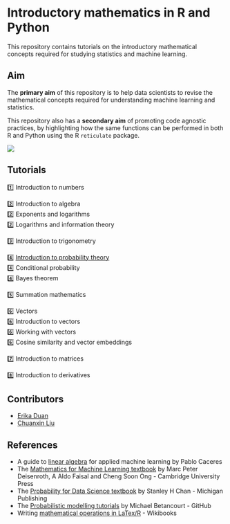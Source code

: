 # Introductory mathematics in R and Python

This repository contains tutorials on the introductory mathematical concepts required for studying statistics and machine learning.

## Aim

The **primary aim** of this repository is to help data scientists to revise the mathematical concepts required for understanding machine learning and statistics.

This repository also has a **secondary aim** of promoting code agnostic practices, by highlighting how the same functions can be performed in both R and Python using the R `reticulate` package.

![](https://github.com/erikaduan/Introductory-maths-in-R-and-Python/blob/master/figures/repo_logo.jpg)

## Tutorials

:one: Introduction to numbers  

:two: Introduction to algebra  
:two: Exponents and logarithms  
:two: Logarithms and information theory  

:three: Introduction to trigonometry  

:four: [Introduction to probability theory](https://github.com/erikaduan/maths_in_r_and_python/blob/master/tutorials/probability-introduction_to_probability.md)  
:four: Conditional probability  
:four: Bayes theorem  

:five: Summation mathematics  

:six: Vectors  
:six: Introduction to vectors  
:six: Working with vectors  
:six: Cosine similarity and vector embeddings  

:seven: Introduction to matrices  

:eight: Introduction to derivatives  

## Contributors

+ [Erika Duan](https://github.com/erikaduan/)
+ [Chuanxin Liu](https://github.com/codetrainee)

## References

+ A guide to [linear algebra](https://pabloinsente.github.io/intro-linear-algebra) for applied machine learning by Pablo Caceres
+ The [Mathematics for Machine Learning textbook](https://mml-book.github.io/book/mml-book.pdf) by Marc Peter Deisenroth, A Aldo Faisal and Cheng Soon Ong - Cambridge University Press
+ The [Probability for Data Science textbook](https://probability4datascience.com/) by Stanley H Chan - Michigan Publishing
+ The [Probabilistic modelling tutorials](https://betanalpha.github.io/writing/) by Michael Betancourt - GitHub
+ Writing [mathematical operations in LaTex/R](https://en.wikibooks.org/wiki/LaTeX/Mathematics#Fractions_and_Binomials) - Wikibooks
